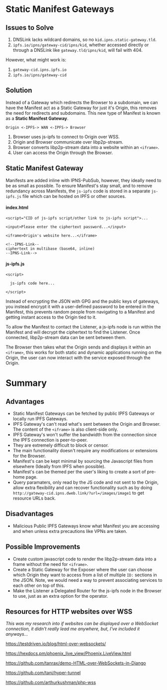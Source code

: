 # Static Manifest Gateways

## Issues to Solve

1. DNSLink lacks wildcard domains, so no `kid.ipns.static-gateway.tld`.
2. `ipfs.io/ipns/gateway-cid/ipns/kid`, whether accessed directly or through a DNSLink like `gateway.tld/ipns/kid`, will fail with 404.

However, what might work is:

1. `gateway-cid.ipns.ipfs.io`
2. `ipfs.io/ipns/gateway-cid`

## Solution

Instead of a Gateway which redirects the Browser to a subdomain, we can have the Manifest act as a Static Gateway for just it's Origin, this removes the need for redirects and subdomains. This new type of Manifest is known as a **Static Manifest Gateway**.

`Origin <-IPFS-> WAN <-IPFS-> Browser`

1. Browser uses js-ipfs to connect to Origin over WSS.
2. Origin and Browser communicate over libp2p-stream.
3. Browser converts libp2p-stream data into a website within an `<iframe>`.
4. User can access the Origin through the Browser.

## Static Manifest Gateway

Manifests are added inline with IPNS-PubSub, however, they ideally need to be as small as possible. To ensure Manifest's stay small, and to remove redundancy across Manifests, the `js-ipfs` code is stored in a separate `js-ipfs.js` file which can be hosted on IPFS or other sources.

#### index.html
```
<script="CID of js-ipfs script/other link to js-ipfs script">...

<input>Please enter the ciphertext password...</input>

<iframe>Origin's website here...</iframe>

<!--IPNS-Link--
ciphertext in multibase (base64, inline)
--IPNS-Link-->
```

#### js-ipfs.js
```
<script>

  js-ipfs code here...

</script>
```

Instead of encrypting the JSON with GPG and the public keys of gateways, you instead encrypt it with a user-defined password to be entered in the Manifest, this prevents random people from navigating to a Manifest and getting instant access to the Origin tied to it.

To allow the Manifest to contact the Listener, a js-ipfs node is run within the Manifest and will decrypt the ciphertext to find the Listener. Once connected, libp2p-stream data can be sent between them.

The Browser then takes what the Origin sends and displays it within an `<iframe>`, this works for both static and dynamic applications running on the Origin, the user can now interact with the service exposed through the Origin.

# Summary

## Advantages

- Static Manifest Gateways can be fetched by public IPFS Gateways or locally run IPFS Gateways.
- IPFS Gateway's can't read what's sent between the Origin and Browser. The content of the `<iframe>` is also client-side only.
- IPFS Gateway's won't suffer the bandwidth from the connection since the IPFS connection is peer-to-peer.
- They are extremely difficult to block or censor.
- The main functionality doesn't require any modifications or extensions for the Browser.
- Manifest's can be kept minimal by sourcing the Javascript files from elsewhere (Ideally from IPFS when possible).
- Manifest's can be themed per the user's liking to create a sort of pre-home page.
- Query paramaters, only read by the JS code and not sent to the Origin, allow extra flexibility and can recover functionality such as by doing `http://gateway-cid.ipns.dweb.link/?url=/images/image1` to get resource URLs back.

## Disadvantages

- Malicious Public IPFS Gateways know what Manifest you are accessing and when unless extra precautions like VPNs are taken.

## Possible Improvements

- Create custom javascript code to render the libp2p-stream data into a frame without the need for `<iframe>`.
- Create a Static Gateway for the Exposer where the user can choose which Origin they want to access from a list of multiple `ID:` sections in the JSON. Note, we would need a way to prevent associating services to each other on top of this.
- Make the Listener a Delegated Router for the js-ipfs node in the Browser to use, just as an extra option for the operator.

## Resources for HTTP websites over WSS

*This was my research into if websites can be displayed over a WebSocket connection, it didn't really lead me anywhere, but, I've included it anyways...*

https://testdriven.io/blog/html-over-websockets/

https://hexdocs.pm/phoenix_live_view/Phoenix.LiveView.html

https://github.com/tanrax/demo-HTML-over-WebSockets-in-Django

https://github.com/tani/hyper-tunnel

https://github.com/arthurkushman/php-wss

